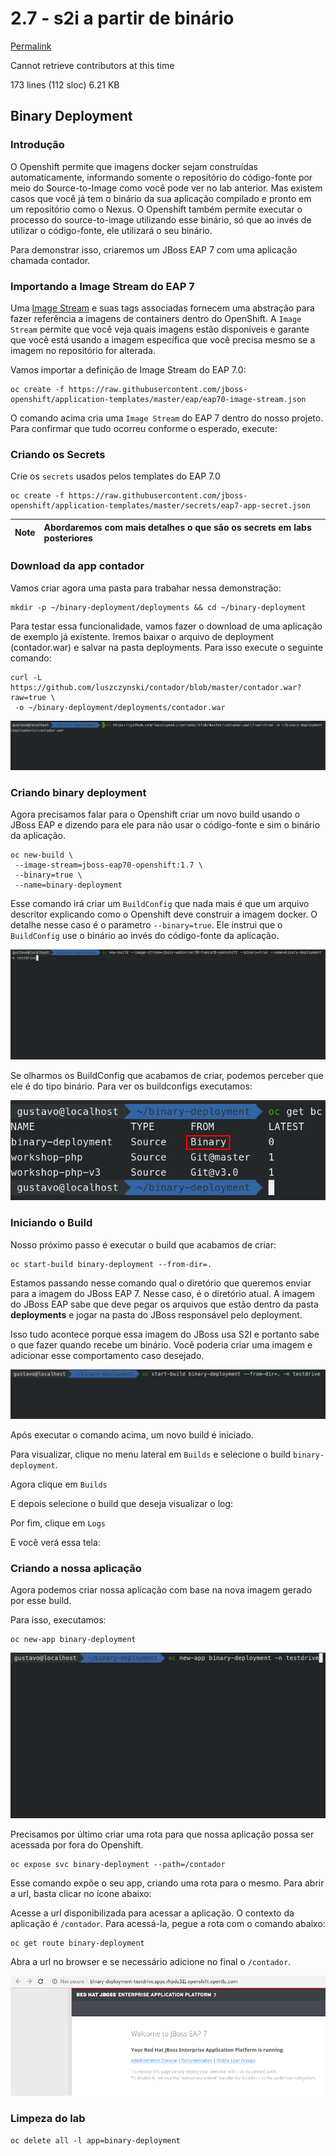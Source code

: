 # 2.7 - s2i a partir de binário

[Permalink](https://github.com/redhatbsb/test-drive-openshift/blob/8ce43c5cb511571d907947f2d78a595d00910586/parte-2-openshift-4x/binary-deployment.adoc)

Cannot retrieve contributors at this time

 173 lines \(112 sloc\) 6.21 KB

## Binary Deployment <a id="user-content-binary-deployment"></a>

### Introdução <a id="user-content-introdu&#xE7;&#xE3;o"></a>

O Openshift permite que imagens docker sejam construídas automaticamente, informando somente o repositório do código-fonte por meio do Source-to-Image como você pode ver no lab anterior. Mas existem casos que você já tem o binário da sua aplicação compilado e pronto em um repositório como o Nexus. O Openshift também permite executar o processo do source-to-image utilizando esse binário, só que ao invés de utilizar o código-fonte, ele utilizará o seu binário.

Para demonstrar isso, criaremos um JBoss EAP 7 com uma aplicação chamada contador.

### Importando a Image Stream do EAP 7 <a id="user-content-importando-a-image-stream-do-eap-7"></a>

Uma [Image Stream](https://docs.openshift.com/container-platform/3.11/architecture/core_concepts/builds_and_image_streams.html#image-streams) e suas tags associadas fornecem uma abstração para fazer referência a imagens de containers dentro do OpenShift. A `Image Stream` permite que você veja quais imagens estão disponíveis e garante que você está usando a imagem específica que você precisa mesmo se a imagem no repositório for alterada.

Vamos importar a definição de Image Stream do EAP 7.0:

```text
oc create -f https://raw.githubusercontent.com/jboss-openshift/application-templates/master/eap/eap70-image-stream.json
```

O comando acima cria uma `Image Stream` do EAP 7 dentro do nosso projeto. Para confirmar que tudo ocorreu conforme o esperado, execute:

### Criando os Secrets <a id="user-content-criando-os-secrets"></a>

Crie os `secrets` usados pelos templates do EAP 7.0

```text
oc create -f https://raw.githubusercontent.com/jboss-openshift/application-templates/master/secrets/eap7-app-secret.json
```

| Note |  Abordaremos com mais detalhes o que são os secrets em labs posteriores |
| :--- | :--- |


### Download da app contador <a id="user-content-download-da-app-de-exemplo"></a>

Vamos criar agora uma pasta para trabahar nessa demonstração:

```text
mkdir -p ~/binary-deployment/deployments && cd ~/binary-deployment
```

Para testar essa funcionalidade, vamos fazer o download de uma aplicação de exemplo já existente. Iremos baixar o arquivo de deployment \(contador.war\) e salvar na pasta deployments. Para isso execute o seguinte comando:

```text
curl -L https://github.com/luszczynski/contador/blob/master/contador.war?raw=true \
 -o ~/binary-deployment/deployments/contador.war
```

[![image](https://raw.githubusercontent.com/guaxinim/test-drive-openshift/master/gitbook/assets/show-contador.gif)](https://raw.githubusercontent.com/guaxinim/test-drive-openshift/master/gitbook/assets/show-contador.gif)

### Criando binary deployment <a id="user-content-criando-binary-deployment-no-openshift"></a>

Agora precisamos falar para o Openshift criar um novo build usando o JBoss EAP e dizendo para ele para não usar o código-fonte e sim o binário da aplicação.

```text
oc new-build \
 --image-stream=jboss-eap70-openshift:1.7 \
 --binary=true \
 --name=binary-deployment
```

Esse comando irá criar um `BuildConfig` que nada mais é que um arquivo descritor explicando como o Openshift deve construir a imagem docker. O detalhe nesse caso é o parametro `--binary=true`. Ele instrui que o `BuildConfig` use o binário ao invés do código-fonte da aplicação.

[![image](https://raw.githubusercontent.com/guaxinim/test-drive-openshift/master/gitbook/assets/bc-binary.gif)](https://raw.githubusercontent.com/guaxinim/test-drive-openshift/master/gitbook/assets/bc-binary.gif)

Se olharmos os BuildConfig que acabamos de criar, podemos perceber que ele é do tipo binário. Para ver os buildconfigs executamos:

[![image](https://raw.githubusercontent.com/guaxinim/test-drive-openshift/master/gitbook/assets/selection_057.png)](https://raw.githubusercontent.com/guaxinim/test-drive-openshift/master/gitbook/assets/selection_057.png)

### Iniciando o Build <a id="user-content-iniciando-o-build"></a>

Nosso próximo passo é executar o build que acabamos de criar:

```text
oc start-build binary-deployment --from-dir=.
```

Estamos passando nesse comando qual o diretório que queremos enviar para a imagem do JBoss EAP 7. Nesse caso, é o diretório atual. A imagem do JBoss EAP sabe que deve pegar os arquivos que estão dentro da pasta **deployments** e jogar na pasta do JBoss responsável pelo deployment.

Isso tudo acontece porque essa imagem do JBoss usa S2I e portanto sabe o que fazer quando recebe um binário. Você poderia criar uma imagem e adicionar esse comportamento caso desejado.

[![image](https://raw.githubusercontent.com/guaxinim/test-drive-openshift/master/gitbook/assets/start-build.gif)](https://raw.githubusercontent.com/guaxinim/test-drive-openshift/master/gitbook/assets/start-build.gif)

Após executar o comando acima, um novo build é iniciado.

Para visualizar, clique no menu lateral em `Builds` e selecione o build `binary-deployment`.

Agora clique em `Builds`

E depois selecione o build que deseja visualizar o log:

Por fim, clique em `Logs`

E você verá essa tela:

### Criando a nossa aplicação <a id="user-content-criando-a-nossa-aplica&#xE7;&#xE3;o"></a>

Agora podemos criar nossa aplicação com base na nova imagem gerado por esse build.

Para isso, executamos:

```text
oc new-app binary-deployment
```

[![image](https://raw.githubusercontent.com/guaxinim/test-drive-openshift/master/gitbook/assets/new-app-binary-deployment.gif)](https://raw.githubusercontent.com/guaxinim/test-drive-openshift/master/gitbook/assets/new-app-binary-deployment.gif)

Precisamos por último criar uma rota para que nossa aplicação possa ser acessada por fora do Openshift.

```text
oc expose svc binary-deployment --path=/contador
```

Esse comando expõe o seu app, criando uma rota para o mesmo. Para abrir a url, basta clicar no ícone abaixo:

Acesse a url disponibilizada para acessar a aplicação. O contexto da aplicação é `/contador`. Para acessá-la, pegue a rota com o comando abaixo:

```text
oc get route binary-deployment
```

Abra a url no browser e se necessário adicione no final o `/contador`.

[![image](https://raw.githubusercontent.com/guaxinim/test-drive-openshift/master/gitbook/assets/binaryapp.png)](https://raw.githubusercontent.com/guaxinim/test-drive-openshift/master/gitbook/assets/binaryapp.png)

### Limpeza do lab <a id="user-content-limpeza-do-lab"></a>

```text
oc delete all -l app=binary-deployment
```

